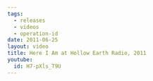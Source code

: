 ```yaml
---
tags:
  - releases
  - videos
  - operation-id
date: 2011-06-25
layout: video
title: Here I Am at Hollow Earth Radio, 2011
youtube:
  id: H7-pXls_T9U
---
```

